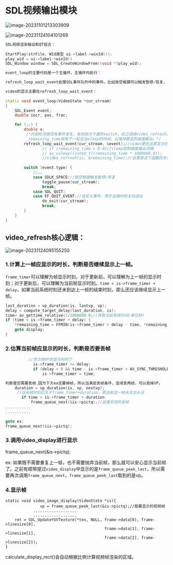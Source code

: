 # SDL视频输出模块



![image-20231101213303909](https://my-figures.oss-cn-beijing.aliyuncs.com/Figures/image-20231101213303909.png)

![image-20231124104101269](https://my-figures.oss-cn-beijing.aliyuncs.com/Figures/image-20231124104101269.png)

```c++
SDL视频渲染输出和QT组合：
    
StartPlay(strFile, WId类型 ui->label->winId());
play_wid = ui->label->winId()
SDL_Window window = SDL_CreateWindowFrom((void *)play_wid);
```

```c++
event_loop的主要代码是一个主循环，主循环内执行：

refresh_loop_wait_event处理SDL事件队列中的事件。比如按空格键可以触发暂停/恢复，关闭窗口可以触发do_exit销毁播放现场。

video的显示主要在refresh_loop_wait_event：
    
static void event_loop(VideoState *cur_stream)
{
    SDL_Event event;
    double incr, pos, frac;

    for (;;) {
        double x;
         /*内部检测是否有事件发生，有则执行下面的switch，反之调用video_refresh显示画面，并且通过输出参数     
          remaining_time获取下一轮应当sleep的时间，以保持稳定的画面输出。*/
        refresh_loop_wait_event(cur_stream, &event);//video是在这里显示的
                // if (remaining_time > 0.0)//sleep控制画面输出间隔
                // av_usleep((int64_t)(remaining_time * 1000000.0));
                //video_refresh(is, &remaining_time);//这里是这个函数的关键调用
        
        switch (event.type) {
            //……
            case SDLK_SPACE://按空格键触发暂停/恢复
                toggle_pause(cur_stream);
                break;
            case SDL_QUIT:
            case FF_QUIT_EVENT://自定义事件，用于出错时的主动退出
                do_exit(cur_stream);
                break;
        }
    }
}
```

## video_refresh核心逻辑：

![image-20231124095155250](https://my-figures.oss-cn-beijing.aliyuncs.com/Figures/image-20231124095155250.png)

### 1.计算上一帧应显示的时长，判断是否继续显示上一帧。

`frame_timer`可以理解为帧显示时刻，对于更新前，可以理解为上一帧的显示时刻；对于更新后，可以理解为当前帧显示时刻。`time < is->frame_timer + delay`，如果当前系统时刻还未到达上一帧的结束时刻，那么还应该继续显示上一帧。

```c++
last_duration = vp_duration(is, lastvp, vp);
delay = compute_target_delay(last_duration, is);
time= av_gettime_relative()/1000000.0;//获取当前系统时间(单位秒)
if (time < is->frame_timer + delay) {
    *remaining_time = FFMIN(is->frame_timer + delay - time, *remaining_time);
    goto display;
}
```



### 2.估算当前帧应显示的时长，判断是否要丢帧

```c++
          //至少到VP的显示时间了
            is->frame_timer += delay;
            if (delay > 0 && time - is->frame_timer > AV_SYNC_THRESHOLD_MAX)
                is->frame_timer = time;

判断是否需要丢帧,因为下方ex还要掉帧，所以当满足丢帧条件，连续丢两帧，可以丢掉VP。
    duration = vp_duration(is, vp, nextvp);
     //当系统时刻已大于frame_timer+duration，即当前这一帧永无出头日
       if time > is->frame_timer + duration
           frame_queue_next(&is->pictq);//这里实现的丢帧
...........
...........
    
goto ex:
frame_queue_next(&is->pictq);

```



### 3.调用video_display进行显示

 frame_queue_next(&is->pictq);

  ex: 如果既不需要重复上一帧，也不需要抛弃当前帧，那么就可以安心显示当前帧了。之前有顺带提过`video_display`中显示的是`frame_queue_peek_last`，所以需要再次调用`frame_queue_next`，`frame_queue_peek_last`取到的是vp。

### 4.显示帧

```
static void video_image_display(VideoState *is){
               vp = frame_queue_peek_last(&is->pictq);//取要显示的视频帧
            ...................
            ...................
    ret = SDL_UpdateYUVTexture(*tex, NULL, frame->data[0], frame->linesize[0],
                                           frame->data[1], frame->linesize[1],
                                           frame->data[2], frame->linesize[2]);
}
```



calculate_display_rect()会自动根据比例计算视频帧渲染的区域。